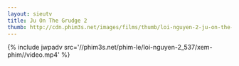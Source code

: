 ```yaml
---
layout: sieutv
title: Ju On The Grudge 2
thumb: http://cdn.phim3s.net/images/films/thumb/loi-nguyen-2-ju-on-the-grudge-2.jpg
---
```

{% include jwpadv src='//phim3s.net/phim-le/loi-nguyen-2_537/xem-phim//video.mp4' %}